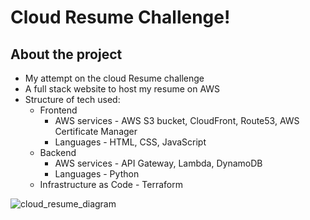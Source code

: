 # Cloud Resume Challenge!

## About the project

* My attempt on the cloud Resume challenge 
* A full stack website to host my resume on AWS
* Structure of tech used:
    * Frontend
       * AWS services - AWS S3 bucket, CloudFront, Route53, AWS Certificate Manager
       * Languages - HTML, CSS, JavaScript
    * Backend
       * AWS services - API Gateway, Lambda, DynamoDB
       * Languages - Python
    * Infrastructure as Code - Terraform 

![cloud_resume_diagram](https://github.com/user-attachments/assets/f4f3c4a0-1169-4c0c-9281-53fa39ea527d)

